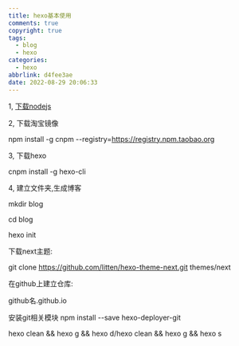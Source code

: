 ```yaml
---
title: hexo基本使用
comments: true
copyright: true
tags:
  - blog
  - hexo
categories:
  - hexo
abbrlink: d4fee3ae
date: 2022-08-29 20:06:33
---
```


1, [下载nodejs](https://nodejs.org/en/download/)

2,  下载淘宝镜像

npm install -g cnpm --registry=https://registry.npm.taobao.org

3, 下载hexo

cnpm install -g hexo-cli

4, 建立文件夹,生成博客

mkdir blog

cd blog 

hexo init

下载next主题: 

git clone https://github.com/litten/hexo-theme-next.git themes/next

在github上建立仓库: 

github名.github.io

安装git相关模块
npm install --save hexo-deployer-git

hexo clean && hexo g && hexo d/hexo clean && hexo g && hexo s



